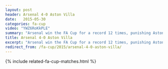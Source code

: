 ```yaml
---
layout: post
header: Arsenal 4-0 Aston Villa
date:   2015-05-30
categories: fa-cup
video: "YWZ6RoKkPLE"
summary: "Arsenal win the FA Cup for a record 12 times, punishing Aston Villa 4-0. A wonder goal from Alexis Sanchez put Arsenal in command after Theo Walcott's opener. Per Mertesacker and Olivier Giroud completed the rout."
title: Arsenal 4-0 Aston Villa
excerpt: "Arsenal win the FA Cup for a record 12 times, punishing Aston Villa 4-0. A wonder goal from Alexis Sanchez put Arsenal in command after Theo Walcott's opener. Per Mertesacker and Olivier Giroud completed the rout." 
redirect_from: /fa-cup/2015/arsenal-4-0-aston-villa/
---
```


{% include related-fa-cup-matches.html  %}